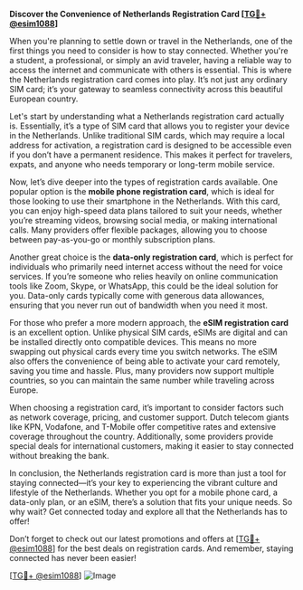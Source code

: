 **Discover the Convenience of Netherlands Registration Card [[TG💪+ @esim1088](https://t.me/s/esim1088)]**

When you're planning to settle down or travel in the Netherlands, one of the first things you need to consider is how to stay connected. Whether you're a student, a professional, or simply an avid traveler, having a reliable way to access the internet and communicate with others is essential. This is where the Netherlands registration card comes into play. It’s not just any ordinary SIM card; it’s your gateway to seamless connectivity across this beautiful European country.

Let's start by understanding what a Netherlands registration card actually is. Essentially, it’s a type of SIM card that allows you to register your device in the Netherlands. Unlike traditional SIM cards, which may require a local address for activation, a registration card is designed to be accessible even if you don’t have a permanent residence. This makes it perfect for travelers, expats, and anyone who needs temporary or long-term mobile service.

Now, let’s dive deeper into the types of registration cards available. One popular option is the **mobile phone registration card**, which is ideal for those looking to use their smartphone in the Netherlands. With this card, you can enjoy high-speed data plans tailored to suit your needs, whether you’re streaming videos, browsing social media, or making international calls. Many providers offer flexible packages, allowing you to choose between pay-as-you-go or monthly subscription plans.

Another great choice is the **data-only registration card**, which is perfect for individuals who primarily need internet access without the need for voice services. If you’re someone who relies heavily on online communication tools like Zoom, Skype, or WhatsApp, this could be the ideal solution for you. Data-only cards typically come with generous data allowances, ensuring that you never run out of bandwidth when you need it most.

For those who prefer a more modern approach, the **eSIM registration card** is an excellent option. Unlike physical SIM cards, eSIMs are digital and can be installed directly onto compatible devices. This means no more swapping out physical cards every time you switch networks. The eSIM also offers the convenience of being able to activate your card remotely, saving you time and hassle. Plus, many providers now support multiple countries, so you can maintain the same number while traveling across Europe.

When choosing a registration card, it’s important to consider factors such as network coverage, pricing, and customer support. Dutch telecom giants like KPN, Vodafone, and T-Mobile offer competitive rates and extensive coverage throughout the country. Additionally, some providers provide special deals for international customers, making it easier to stay connected without breaking the bank.

In conclusion, the Netherlands registration card is more than just a tool for staying connected—it’s your key to experiencing the vibrant culture and lifestyle of the Netherlands. Whether you opt for a mobile phone card, a data-only plan, or an eSIM, there’s a solution that fits your unique needs. So why wait? Get connected today and explore all that the Netherlands has to offer! 

Don’t forget to check out our latest promotions and offers at [[TG💪+ @esim1088](https://t.me/s/esim1088)] for the best deals on registration cards. And remember, staying connected has never been easier!

[[TG💪+ @esim1088](https://t.me/s/esim1088)] ![Image](https://i.postimg.cc/Y0z9fWf4/image.png)